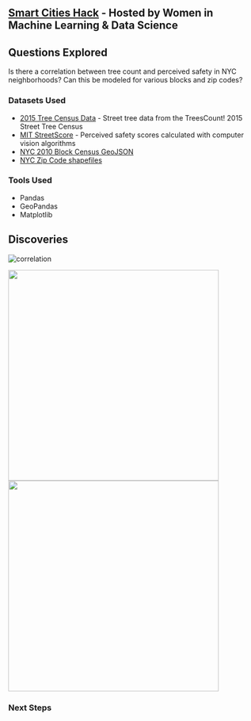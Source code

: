 
## [Smart Cities Hack](http://www.wimldsdatadive.com/hackathons/2) - Hosted by Women in Machine Learning & Data Science

## Questions Explored
Is there a correlation between tree count and perceived safety in NYC neighborhoods? Can this be modeled for various blocks and zip codes?  

### Datasets Used
+ [2015 Tree Census Data](https://data.cityofnewyork.us/Environment/2015-Street-Tree-Census-Tree-Data/uvpi-gqnh) - Street tree data from the TreesCount! 2015 Street Tree Census
+ [MIT StreetScore](http://streetscore.media.mit.edu/data.html) - Perceived safety scores calculated with computer vision algorithms
+ [NYC 2010 Block Census GeoJSON](https://data.cityofnewyork.us/City-Government/2010-Census-Blocks/v2h8-6mxf)
+ [NYC Zip Code shapefiles](https://data.cityofnewyork.us/Business/Zip-Code-Boundaries/i8iw-xf4u/data)

### Tools Used
+ Pandas
+ GeoPandas
+ Matplotlib

## Discoveries

![correlation](https://github.com/lizkalina/smart-cities/blob/master/plots/correlation.jpg)

<img src="https://github.com/lizkalina/smart-cities/blob/master/plots/tree_count.jpg" width="425"/> <img src="https://github.com/lizkalina/smart-cities/blob/master/plots/streetscore.jpg" width="425"/> 

### Next Steps
